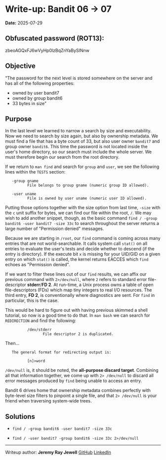 # Write-up: Bandit 06 → 07  
**Date:** 2025-07-29  


## Obfuscated password (ROT13): 

zbeoAGQxFJ6wVyHp0lzBqZnYaBySINnw

## Objective

"The password for the next level is stored somewhere on the server and has all of the following properties:
- owned by user bandit7
- owned by group bandit6
- 33 bytes in size"

## Purpose

In the last level we learned to narrow a search by size and executability. Now we need to search by size again, but also by ownership metadata. We must find a file that has a byte count of 33, but also user owner `bandit7` and group owner `bandit6`. This time the password is not located inside the user's home directory, so our search must include the whole server. We must therefore begin our search from the root directory.

If we return to `man find` and search for `group` and `user`, we see the following lines within the `TESTS` section:
	
<premarkdown>

       -group gname
              File belongs to group gname (numeric group ID allowed).

</pre>
<premarkdown>

       -user uname
              File is owned by user uname (numeric user ID allowed).

</pre>

Putting those options together with the size option from last time, `-size` with the `c` unit suffix for bytes, we can find our file within the root, `/`. We may wish to add another snippet, though, as the basic command `find / -group bandit6 -user bandit7 -size 33c` to search throughout the server returns a large number of "Permission denied" messages.

Because we are starting in `/root`, our `find` command is coming across many entries that are not world-searchable. It calls system call `stat()` on all entries to evaluate the user's tests and decide whether to descend (if the entry is  directory). If the execute bit `x` is missing for your UID/GID on a given entry on which `stat()` is called, the kernel returns EACCES which `find` echoes as "Permission denied".

If we want to filter these lines out of our `find` results, we can affix our previous command with `2>/dev/null`, where `2` refers to standard error file-descriptor **stderr**/**FD 2**. At run-time, a Unix process owns a table of open file-descriptors (FDs) which map tiny integers to real I/O resources. The third entry, **FD 2**, is conventionally where diagnostics are sent. For `find` in particular, this is the case.

This would be hard to figure out with having previous skimmed a shell tutorial, so now is a good time to do that. In `man bash` we can search for `REDIRECTION` and find the following:

<premarkdown>

              /dev/stderr
                     File descriptor 2 is duplicated.

</pre>

Then...

<premarkdown>


       The general format for redirecting output is:

              [n]>word


</pre>

`/dev/null` is, it should be noted, the **all-purpose discard target**. Combining all that information together, we come up with `2> /dev/null` to discard all error messages produced by `find` being unable to access an entry.

Bandit 6 drives home that ownership metadata combines perfectly with byte-level size filters to pinpoint a single file, and that `2> /dev/null` is your friend when traversing system-wide trees.

## Solutions

- `find / -group bandit6 -user bandit7 -size 33c`

- `find / -user bandit7 -group bandit6 -size 33c 2>/dev/null`

___

Writeup author: **Jeremy Ray Jewell**
[GitHub](https://github.com/jeremyrayjewell)
[LinkedIn](https://www.linkedin.com/in/jeremyrayjewell)


